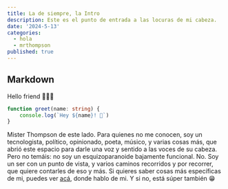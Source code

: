 ```yaml
---
title: La de siempre, la Intro
description: Este es el punto de entrada a las locuras de mi cabeza.
date: '2024-5-13'
categories:
  - hola
  - mrthompson
published: true
---
```


## Markdown

Hello friend 🧑🏽‍💻

&NewLine;

```ts
function greet(name: string) {
    console.log(`Hey ${name}! 👋`)
} 
```

Mister Thompson de este lado. Para quienes no me conocen, soy un tecnologista, político, opinionado, poeta, músico, y varias cosas más, que abrió este espacio para darle una voz y sentido a las voces de su cabeza.
Pero no temáis: no soy un esquizoparanoide bajamente funcional. No. Soy un ser con un punto de vista, y varios caminos recorridos y por recorrer, que quiere contarles de eso y más.
Si quieres saber cosas más específicas de mi, puedes ver [acá](/about), donde hablo de mi. Y si no, está súper también 😁
